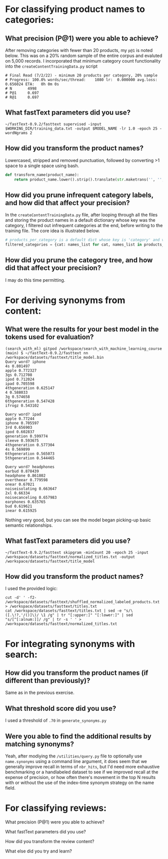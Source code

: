 # For classifying product names to categories:

## What precision (P@1) were you able to achieve?
After removing categories with fewer than 20 products, my `p@1` is noted below. This was on a 20% random sample 
of the entire corpus and evaluted on 5,000 records. 
I incorporated that minimum category count functionality into the `createContentTrainingData.py` script

```
# Final Read (7/2/22) - minimum 20 products per category, 20% sample
# Progress: 100.0% words/sec/thread:    1080 lr:  0.000000 avg.loss:  0.656024 ETA:   0h 0m 0s
# N       4998
# P@1     0.697
# R@1     0.697
```

## What fastText parameters did you use?

`~/fastText-0.9.2/fasttext supervised -input $WORKING_DIR/training_data.txt -output $MODEL_NAME -lr 1.0 -epoch 25 -wordNgrams 2`

## How did you transform the product names?

Lowercased, stripped and removed punctuation, followed by converting >1 space to a single space using bash. 

```python
def transform_name(product_name): 
    return product_name.lower().strip().translate(str.maketrans('', '', string.punctuation))
```

## How did you prune infrequent category labels, and how did that affect your precision?

In the `createContentTrainingData.py` file, after looping through all the files and storing the product names in a default dictionary whose key was the category, I filtered out infrequent categories at the end, before writing to the training file. The core idea is illustrated below. 

```python
# products_per_category is a default dict whose key is 'category' and value is a list of products falling into said category
filtered_categories = {cat: names_list for cat, names_list in products_per_category.items() if len(names_list) >= min_products}
```

## How did you prune the category tree, and how did that affect your precision?

I may do this time permitting. 


# For deriving synonyms from content:

## What were the results for your best model in the tokens used for evaluation?

```
(search_with_ml) gitpod /workspace/search_with_machine_learning_course (main) $ ~/fastText-0.9.2/fasttext nn /workspace/datasets/fasttext/title_model.bin
Query word? iphone
4s 0.801497
apple 0.772327
3gs 0.712708
ipod 0.712024
ipad 0.705598
4thgeneration 0.625147
4 0.588033
3g 0.574658
6thgeneration 0.547428
ifrogz 0.543102

Query word? ipad
apple 0.77244
iphone 0.705597
3rd 0.656903
ipod 0.602837
generation 0.599774
sleeve 0.593675
4thgeneration 0.577304
4s 0.569899
6thgeneration 0.565073
5thgeneration 0.544465

Query word? headphones
earbud 0.878439
headphone 0.861802
overtheear 0.779598
onear 0.67021
noiseisolating 0.663647
2xl 0.66334
noisecanceling 0.657983
earphones 0.635765
bud 0.619621
inear 0.615925
```
Nothing very good, but you can see the model began picking-up basic semantic relationships. 

## What fastText parameters did you use?

```
~/fastText-0.9.2/fasttext skipgram -minCount 20 -epoch 25 -input /workspace/datasets/fasttext/normalized_titles.txt -output /workspace/datasets/fasttext/title_model
```

## How did you transform the product names?

I used the provided logic:
```
cut -d' ' -f2- /workspace/datasets/fasttext/shuffled_normalized_labeled_products.txt > /workspace/datasets/fasttext/titles.txt
cat /workspace/datasets/fasttext/titles.txt | sed -e "s/\([.\!?,'/()]\)/ \1 /g" | tr "[:upper:]" "[:lower:]" | sed "s/[^[:alnum:]]/ /g" | tr -s ' ' > /workspace/datasets/fasttext/normalized_titles.txt
```

# For integrating synonyms with search:

## How did you transform the product names (if different than previously)?
Same as in the previous exercise. 

## What threshold score did you use?
I used a threshold of `.70` in `generate_synonyms.py`

## Were you able to find the additional results by matching synonyms?

Yeah, after modiying the `/utilities/query.py` file to optionally use `name.synonyms` using a command line argument, it does seem that we generally improve recall in terms of `nbr_hits`, but I'd need more exhaustive benchmarking or a handlabeled dataset to see if we improved recall at the expense of precision, or how often there's movement in the top N results with or without the use of the index-time synonym strategy on the name field. 


# For classifying reviews:

What precision (P@1) were you able to achieve?

What fastText parameters did you use?

How did you transform the review content?

What else did you try and learn?